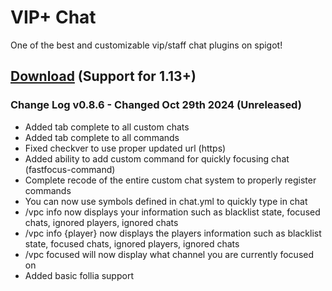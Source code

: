 # VIP+ Chat
One of the best and customizable vip/staff chat plugins on spigot!

## [Download](https://github.com/agentsix1/VIP-Plus-Chat/raw/refs/heads/main/target/staffchat-0.8.6.jar) (Support for 1.13+)

### Change Log v0.8.6 - Changed Oct 29th 2024 (Unreleased)
- Added tab complete to all custom chats
- Added tab complete to all commands
- Fixed checkver to use proper updated url (https)
- Added ability to add custom command for quickly focusing chat (fastfocus-command)
- Complete recode of the entire custom chat system to properly register commands
- You can now use symbols defined in chat.yml to quickly type in chat
- /vpc info now displays your information such as blacklist state, focused chats, ignored players, ignored chats
- /vpc info {player} now displays the players information such as blacklist state, focused chats, ignored players, ignored chats
- /vpc focused will now display what channel you are currently focused on
- Added basic follia support
